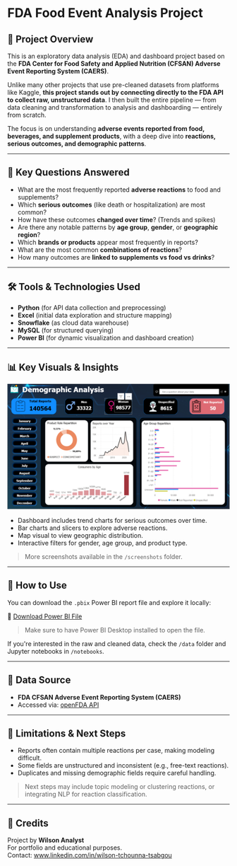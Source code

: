 # FDA Food Event Analysis Project

## 📌 Project Overview

This is an exploratory data analysis (EDA) and dashboard project based on the **FDA Center for Food Safety and Applied Nutrition (CFSAN) Adverse Event Reporting System (CAERS)**.

Unlike many other projects that use pre-cleaned datasets from platforms like Kaggle, **this project stands out by connecting directly to the FDA API to collect raw, unstructured data**. I then built the entire pipeline — from data cleaning and transformation to analysis and dashboarding — entirely from scratch.

The focus is on understanding **adverse events reported from food, beverages, and supplement products**, with a deep dive into **reactions, serious outcomes, and demographic patterns**.

---

## 🎯 Key Questions Answered

- What are the most frequently reported **adverse reactions** to food and supplements?
- Which **serious outcomes** (like death or hospitalization) are most common?
- How have these outcomes **changed over time**? (Trends and spikes)
- Are there any notable patterns by **age group**, **gender**, or **geographic region**?
- Which **brands or products** appear most frequently in reports?
- What are the most common **combinations of reactions**?
- How many outcomes are **linked to supplements vs food vs drinks**?

---

## 🛠 Tools & Technologies Used

- **Python** (for API data collection and preprocessing)
- **Excel** (initial data exploration and structure mapping)
- **Snowflake** (as cloud data warehouse)
- **MySQL** (for structured querying)
- **Power BI** (for dynamic visualization and dashboard creation)

---

## 📊 Key Visuals & Insights

<img src="powerBI/screenshots/p1.PNG" width="600" alt="Dashboard Overview" />

- Dashboard includes trend charts for serious outcomes over time.
- Bar charts and slicers to explore adverse reactions.
- Map visual to view geographic distribution.
- Interactive filters for gender, age group, and product type.

> More screenshots available in the `/screenshots` folder.

---

## 📂 How to Use

You can download the `.pbix` Power BI report file and explore it locally:

🔗 [Download Power BI File](https://drive.google.com/file/d/1J2pMChG_9wpG3K_KKPaYBP7Kj7lCldmw/view?usp=sharing)

> Make sure to have Power BI Desktop installed to open the file.

If you're interested in the raw and cleaned data, check the `/data` folder and Jupyter notebooks in `/notebooks`.

---

## 📡 Data Source

- **FDA CFSAN Adverse Event Reporting System (CAERS)**
- Accessed via: [openFDA API](https://open.fda.gov/apis/)

---

## 🚧 Limitations & Next Steps

- Reports often contain multiple reactions per case, making modeling difficult.
- Some fields are unstructured and inconsistent (e.g., free-text reactions).
- Duplicates and missing demographic fields require careful handling.

> Next steps may include topic modeling or clustering reactions, or integrating NLP for reaction classification.

---

## 🙌 Credits

Project by **Wilson Analyst**  
For portfolio and educational purposes.  
Contact: www.linkedin.com/in/wilson-tchounna-tsabgou
